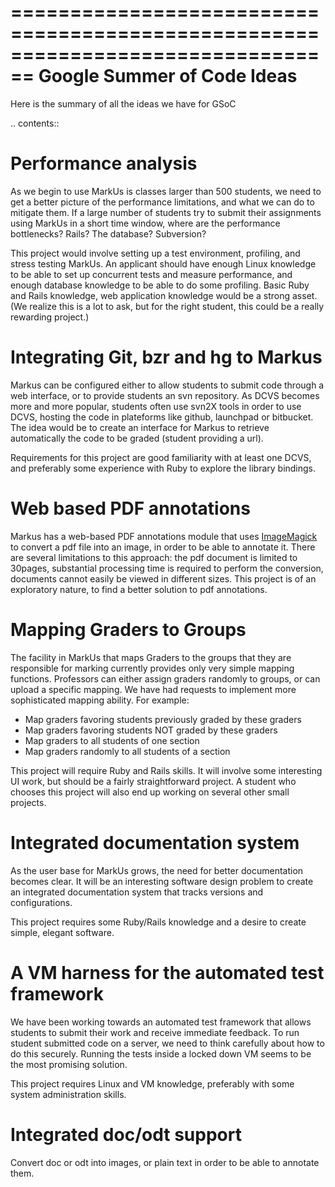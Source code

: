 ================================================================================
Google Summer of Code Ideas
================================================================================


Here is the summary of all the ideas we have for GSoC

.. contents::

Performance analysis 
================================================================================

As we begin to use MarkUs is classes larger than 500 students, we need to get a better picture of the performance limitations, and what we can do to mitigate them. If a large number of students try to submit their assignments using MarkUs in a short time window, where are the performance bottlenecks? Rails? The database? Subversion?

This project would involve setting up a test environment, profiling, and stress testing MarkUs. An applicant should have enough Linux knowledge to be able to set up concurrent tests and measure performance, and enough database knowledge to be able to do some profiling. Basic Ruby and Rails knowledge, web application knowledge would be a strong asset. (We realize this is a lot to ask, but for the right student, this could be a really rewarding project.)

Integrating Git, bzr and hg to Markus
================================================================================

Markus can be configured either to allow students to submit code through a
web interface, or to provide students an svn repository. As DCVS
becomes more and more popular, students often use svn2X tools in order to
use DCVS, hosting the code in plateforms like github, launchpad or
bitbucket. The idea would be to create an interface for Markus to retrieve
automatically the code to be graded (student providing a url).

Requirements for this project are good familiarity with at least one DCVS, and preferably some experience with Ruby to explore the library bindings.

Web based PDF annotations
================================================================================

Markus has a web-based PDF annotations module that uses [ImageMagick](http://www.imagemagick.org/script/index.php) to convert a pdf file into an image, in order to be able to annotate it. There are several limitations to this approach: the pdf document is limited to 30pages, substantial processing time is required to perform the conversion, documents cannot easily be viewed in different sizes. This project is of an exploratory nature, to find a better solution to pdf annotations.


Mapping Graders to Groups
================================================================================

The facility in MarkUs that maps Graders to the groups that they are responsible for marking currently provides only very simple mapping functions. Professors can either assign graders randomly to groups, or can upload a specific mapping. We have had requests to implement more sophisticated mapping ability.  For example:

- Map graders favoring students previously graded by these graders
- Map graders favoring students NOT graded by these graders
- Map graders to all students of one section
- Map graders randomly to all students of a section

This project will require Ruby and Rails skills. It will involve some interesting UI work, but should be a fairly straightforward project. A student who chooses this project will also end up working on several other small projects.

Integrated documentation system
================================================================================

As the user base for MarkUs grows, the need for better documentation becomes clear. It will be an interesting software design problem to create an integrated documentation system that tracks versions and configurations.

This project requires some Ruby/Rails knowledge and a desire to create simple, elegant software.

A VM harness for the automated test framework
================================================================================

We have been working towards an automated test framework that
            allows students to submit their work and receive immediate feedback.
            To run student submitted code on a server, we need to think
            carefully about how to do this securely. Running the tests inside a
            locked down VM seems to be the most promising solution. 

This project requires Linux and VM knowledge, preferably with
            some system administration skills.



Integrated doc/odt support
================================================================================

Convert doc or odt into images, or plain text in order to be able to annotate
them.


